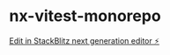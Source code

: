 # nx-vitest-monorepo

[Edit in StackBlitz next generation editor ⚡️](https://stackblitz.com/~/github.com/bteng22/nx-vitest-monorepo)